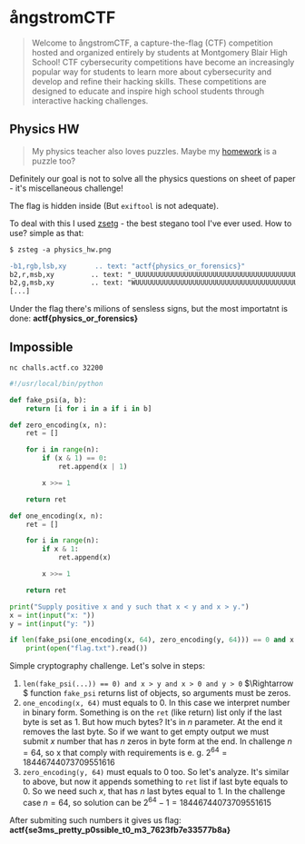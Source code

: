 # ångstromCTF

>Welcome to ångstromCTF, a capture-the-flag (CTF) competition hosted and organized entirely by students at Montgomery Blair High School! CTF cybersecurity competitions have become an increasingly popular way for students to learn more about cybersecurity and develop and refine their hacking skills. These competitions are designed to educate and inspire high school students through interactive hacking challenges.

## Physics HW

> My physics teacher also loves puzzles. Maybe my [homework](./images/physics_hw.png) is a puzzle too?

Definitely our goal is not to solve all the physics questions on sheet of paper - it's miscellaneous challenge!

The flag is hidden inside (But `exiftool` is not adequate).

To deal with this I used [zsetg](https://github.com/zed-0xff/zsteg) - the best stegano tool I've ever used. How to use? simple as that:
```diff
$ zsteg -a physics_hw.png

-b1,rgb,lsb,xy       .. text: "actf{physics_or_forensics}"
b2,r,msb,xy         .. text: "_UUUUUUUUUUUUUUUUUUUUUUUUUUUUUUUUUUUUUUUUUUUUUUUUUUUUUUUUUUUUUUUUUUUUUUUUUUUUUUUUUUUUUUUUUUUUUUUUUUUUUUUUUUUUUUUUUUUUUUUUUUUUUUUUUUUUUUUUUUUUUUUUUUUUUUUUUUUUUUUUUUUUUUUUUUUUUUUUUUUUUUUUUUUUUUUUUUUUUUUUUUUUUUUUUUUUUUUUUUUUUUUUUUUUUUUUUUUUUU"
b2,g,msb,xy         .. text: "WUUUUUUUUUUUUUUUUUUUUUUUUUUUUUUUUUUUUUUUUUUUUUUUUUUUUUUUUUUUUUUUUUUUUUUUUUUUUUUUUUUUUUUUUUUUUUUUUUUUUUUUUUUUUUUUUUUUUUUUUUUUUUUUUUUUUUUUUUUUUUUUUUUUUUUUUUUUUUUUUUUUUUUUUUUUUUUUUUUUUUUUUUUUUUUUUUUUUUUUUUUUUUUUUUUUUUUUUUUUUUUUUUUUUUUUUUUUUUU"
[...]
```

Under the flag there's milions of sensless signs, but the most importatnt is done: **actf{physics_or_forensics}**

## Impossible
`nc challs.actf.co 32200`

```python
#!/usr/local/bin/python

def fake_psi(a, b):
    return [i for i in a if i in b]

def zero_encoding(x, n):
    ret = []

    for i in range(n):
        if (x & 1) == 0:
            ret.append(x | 1)

        x >>= 1

    return ret

def one_encoding(x, n):
    ret = []

    for i in range(n):
        if x & 1:
            ret.append(x)

        x >>= 1

    return ret

print("Supply positive x and y such that x < y and x > y.")
x = int(input("x: "))
y = int(input("y: "))

if len(fake_psi(one_encoding(x, 64), zero_encoding(y, 64))) == 0 and x > y and x > 0 and y > 0:
    print(open("flag.txt").read())

```

Simple cryptography challenge. Let's solve in steps:

1. `len(fake_psi(...)) == 0) and x > y and x > 0 and y > 0` $\Rightarrow $ function `fake_psi` returns list of objects, so arguments must be zeros.
2. `one_encoding(x, 64)` must equals to $0$. In this case we interpret number in binary form. Something is on the `ret` (like return) list only if the last byte is set as $1$. But how much bytes? It's in $n$ parameter. At the end it removes the last byte. So if we want to get empty output we must submit $x$ number that has $n$ zeros in byte form at the end. In challenge $n=64$, so x that comply with requirements is e. g. $2^{64} = 18446744073709551616$
3. `zero_encoding(y, 64)` must equals to $0$ too. So let's analyze. It's similar to above, but now it appends something to `ret` list if last byte equals to $0$. So we need such $x$, that has $n$ last bytes equal to $1$. In the challenge case $n=64$, so solution can be $2^{64} - 1 = 18446744073709551615$

After submiting such numbers it gives us flag: **actf{se3ms_pretty_p0ssible_t0_m3_7623fb7e33577b8a}**